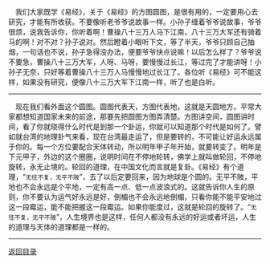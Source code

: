 &emsp;我们大家既学《易经》，关于《易经》的方图圆图，是很有用的，一定要用心去研究，才能有所收获。不要像听老爷爷说故事一样。小孙子缠着爷爷说故事，爷爷很烦，说我告诉你，你听着啊！曹操八十三万人马下江南，八十三万大军还有骑着马的啊！对不对？孙子说对。然后瞪着小眼听下文，等了半天，爷爷只顾自己抽烟，一句话也不说，孙子急得没办法，便要爷爷快点说嘛！以后怎么样了？爷爷说不要急，曹操八十三万大军，人呀、马呀，要慢慢过长江，等过完了才能讲呀！小孙子无奈，只好等着曹操八十三万人马慢慢地过长江了。各位听《易经》可不能这样，如果没有研究，便像八十三万大军下江南一样，听了也是白听。
___
&emsp;现在我们看外面这个圆图。圆图代表天，方图代表地，这就是天圆地方。平常大家都想知道国家未来的前途，那要先把圆图方图弄清楚。方图讲空间，圆图讲时间，看了你就晓得什么时代是到那一个卦运，你就可以知道那个时代是如何了。譬如就台湾的地理卦气来看，现在台湾最走运了，但是要转的，不可能让好运永远属于你的。每一个方位要配合天体转动，所以明年甲子年开始，就要转变了。明年是下元甲子，外边的这个圈圈，说明时间在不停地轮转，佛学上就叫做轮回，不停地旋转，永无止境的。轮回的道理，在中国文化而言就是复卦。《易经》有个道理，“``无往不复，无平不陂``”，去了以后定要回来，因为地球是个圆的。无平不陂，平地也不会永远是个平地，一定有高一点、低一点波浪式的。这就告诉你人生的原则，你不要认为运气好永远是好，倒楣也不会永远地倒楣，只看你能不能平安地过这一段霉运，能不能把握这一段霉运。如果你能度过，这就是轮回的旋转了。“``无往不复，无平不陂``”，人生境界也是这样，任何人都没有永远的好运或者坏运，人生的道理与天体的道理都是一样的。
___
[返回目录](../../master/README.md#目录)